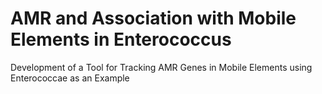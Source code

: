 # AMR and Association with Mobile Elements in Enterococcus
Development of a Tool for Tracking AMR Genes in Mobile Elements using Enterococcae as an Example  

[logo]: https://github.com/NCBI-Hackathons/Enterococcus_Mobile_Elements/edit/master/image1.png
